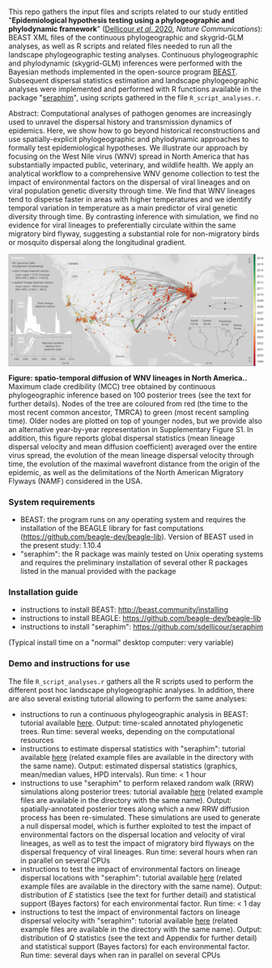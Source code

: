 This repo gathers the input files and scripts related to our study entitled "**Epidemiological hypothesis testing using a phylogeographic and phylodynamic framework**" ([Dellicour *et al*. 2020](https://www.nature.com/articles/s41467-020-19122-z), *Nature Communications*): BEAST XML files of the continuous phylogeographic and skygrid-GLM analyses, as well as R scripts and related files needed to run all the landscape phylogeographic testing analyses. Continuous phylogeographic and phylodynamic (skygrid-GLM) inferences were performed with the Bayesian methods implemented in the open-source program [BEAST](http://github.com/beast-dev/beast-mcmc). Subsequent dispersal statistics estimation and landscape phylogeographic analyses were implemented and performed with R functions available in the package "[seraphim](https://github.com/sdellicour/seraphim)", using scripts gathered in the file `R_script_analyses.r`.

Abstract: Computational analyses of pathogen genomes are increasingly used to unravel the dispersal history and transmission dynamics of epidemics. Here, we show how to go beyond historical reconstructions and use spatially-explicit phylogeographic and phylodynamic approaches to formally test epidemiological hypotheses. We illustrate our approach by focusing on the West Nile virus (WNV) spread in North America that has substantially impacted public, veterinary, and wildlife health. We apply an analytical workflow to a comprehensive WNV genome collection to test the impact of environmental factors on the dispersal of viral lineages and on viral population genetic diversity through time. We find that WNV lineages tend to disperse faster in areas with higher temperatures and we identify temporal variation in temperature as a main predictor of viral genetic diversity through time. By contrasting inference with simulation, we find no evidence for viral lineages to preferentially circulate within the same migratory bird flyway, suggesting a substantial role for non-migratory birds or mosquito dispersal along the longitudinal gradient.

<img src="Scripts_&_data/Landscape_phylogeographic_analyses/Figure_1_230120.png" align="center" alt="" />

**Figure: spatio-temporal diffusion of WNV lineages in North America..** Maximum clade credibility (MCC) tree obtained by continuous phylogeographic inference based on 100 posterior trees (see the text for further details). Nodes of the tree are coloured from red (the time to the most recent common ancestor, TMRCA) to green (most recent sampling time). Older nodes are plotted on top of younger nodes, but we provide also an alternative year-by-year representation in Supplementary Figure S1. In addition, this figure reports global dispersal statistics (mean lineage dispersal velocity and mean diffusion coefficient) averaged over the entire virus spread, the evolution of the mean lineage dispersal velocity through time, the evolution of the maximal wavefront distance from the origin of the epidemic, as well as the delimitations of the North American Migratory Flyways (NAMF) considered in the USA.

### System requirements

- BEAST: the program runs on any operating system and requires the installation of the BEAGLE library for fast computations (https://github.com/beagle-dev/beagle-lib). Version of BEAST used in the present study: 1.10.4
- "seraphim": the R package was mainly tested on Unix operating systems and requires the preliminary installation of several other R packages listed in the manual provided with the package

### Installation guide

- instructions to install BEAST: http://beast.community/installing
- instructions to install BEAGLE: https://github.com/beagle-dev/beagle-lib
- instructions to install "seraphim": https://github.com/sdellicour/seraphim

(Typical install time on a "normal" desktop computer: very variable)

### Demo and instructions for use

The file `R_script_analyses.r` gathers all the R scripts used to perform the different post hoc landscape phylogeographic analyses. In addition, there are also several existing tutorial allowing to perform the same analyses:
- instructions to run a continuous phylogeographic analysis in BEAST: tutorial available [here](https://beast.community/workshop_continuous_diffusion_yfv). Output: time-scaled annotated phylogenetic trees. Run time: several weeks, depending on the computational resources
- instructions to estimate dispersal statistics with "seraphim": tutorial available [here](https://github.com/sdellicour/seraphim/blob/master/tutorials/Estimating_dispersal_statistics.pdf) (related example files are available in the directory with the same name). Output: estimated dispersal statistics (graphics, mean/median values, HPD intervals). Run time: < 1 hour
- instructions to use "seraphim" to perform relaxed random walk (RRW) simulations along posterior trees: tutorial available [here](https://github.com/sdellicour/seraphim/blob/master/tutorials/RRW_simulations_along_trees.pdf) (related example files are available in the directory with the same name). Output: spatially-annotated posterior trees along which a new RRW diffusion process has been re-simulated. These simulations are used to generate a null dispersal model, which is further exploited to test the impact of environmental factors on the dispersal location and velocity of viral lineages, as well as to test the impact of migratory bird flyways on the dispersal frequency of viral lineages. Run time: several hours when ran in parallel on several CPUs
- instructions to test the impact of environmental factors on lineage dispersal locations with "seraphim": tutorial available [here](https://github.com/sdellicour/seraphim/blob/master/tutorials/Impact_on_dispersal_direction.pdf) (related example files are available in the directory with the same name). Output: distribution of *E* statistics (see the text for further detail) and statistical support (Bayes factors) for each environmental factor. Run time: < 1 day
- instructions to test the impact of environmental factors on lineage dispersal velocity with "seraphim": tutorial available [here](https://github.com/sdellicour/seraphim/blob/master/tutorials/Impact_on_dispersal_velocity.pdf) (related example files are available in the directory with the same name). Output: distribution of *Q* statistics (see the text and Appendix for further detail) and statistical support (Bayes factors) for each environmental factor. Run time: several days when ran in parallel on several CPUs


